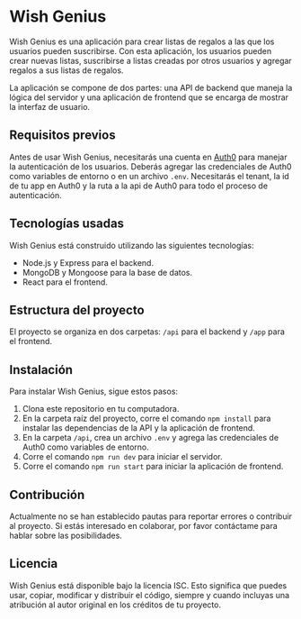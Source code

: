 # Wish Genius

Wish Genius es una aplicación para crear listas de regalos a las que los usuarios pueden suscribirse.
Con esta aplicación, los usuarios pueden crear nuevas listas, suscribirse a listas creadas por otros 
usuarios y agregar regalos a sus listas de regalos.

La aplicación se compone de dos partes: una API de backend que maneja la lógica del servidor y una aplicación 
de frontend que se encarga de mostrar la interfaz de usuario.

## Requisitos previos
Antes de usar Wish Genius, necesitarás una cuenta en [Auth0](https://auth0.com/) para manejar la autenticación 
de los usuarios. Deberás agregar las credenciales de Auth0 como variables de entorno o en un archivo `.env`. 
Necesitarás el tenant, la id de tu app en Auth0 y la ruta a la api de Auth0 para todo el proceso de autenticación.

## Tecnologías usadas
Wish Genius está construido utilizando las siguientes tecnologías:

- Node.js y Express para el backend.
- MongoDB y Mongoose para la base de datos.
- React para el frontend.

## Estructura del proyecto
El proyecto se organiza en dos carpetas: `/api` para el backend y `/app` para el frontend.

## Instalación
Para instalar Wish Genius, sigue estos pasos:

1. Clona este repositorio en tu computadora.
2. En la carpeta raíz del proyecto, corre el comando `npm install` para instalar las dependencias de la API y la aplicación de frontend.
3. En la carpeta `/api`, crea un archivo `.env` y agrega las credenciales de Auth0 como variables de entorno.
4. Corre el comando `npm run dev` para iniciar el servidor.
5. Corre el comando `npm run start` para iniciar la aplicación de frontend.

## Contribución
Actualmente no se han establecido pautas para reportar errores o contribuir al proyecto. Si estás interesado en colaborar, 
por favor contáctame para hablar sobre las posibilidades.

## Licencia
Wish Genius está disponible bajo la licencia ISC. Esto significa que puedes usar, copiar, modificar y distribuir el código, 
siempre y cuando incluyas una atribución al autor original en los créditos de tu proyecto.
